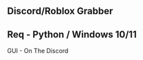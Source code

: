 Discord/Roblox Grabber
----------------
Req - Python / Windows 10/11
----------------
GUI - On The Discord
